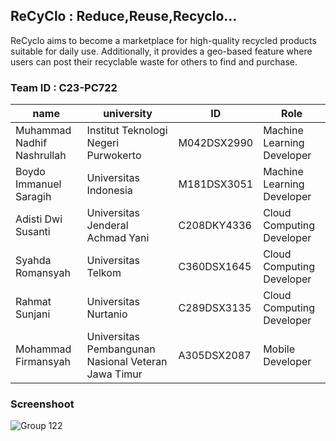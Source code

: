 ## ReCyClo : Reduce,Reuse,Recyclo...
ReCyclo aims to become a marketplace for high-quality recycled products suitable for daily use. Additionally, it provides a geo-based feature where users can post their recyclable waste for others to find and purchase.


### Team ID : C23-PC722
| name                       | university                                          | ID          | Role                       |
|----------------------------|-----------------------------------------------------|-------------|----------------------------|
| Muhammad Nadhif Nashrullah | Institut Teknologi Negeri Purwokerto                | M042DSX2990 | Machine Learning Developer |
| Boydo Immanuel Saragih     | Universitas Indonesia                               | M181DSX3051 | Machine Learning Developer |
| Adisti Dwi Susanti         | Universitas Jenderal Achmad Yani                    | C208DKY4336 | Cloud Computing Developer  |
| Syahda Romansyah           | Universitas Telkom                                  | C360DSX1645 | Cloud Computing Developer  |
| Rahmat Sunjani             | Universitas Nurtanio                                | C289DSX3135 | Cloud Computing Developer  |
| Mohammad Firmansyah        | Universitas Pembangunan Nasional Veteran Jawa Timur | A305DSX2087 | Mobile Developer           |


### Screenshoot
![Group 122](https://github.com/ReCyclo-Bangkit-2023/.github/assets/66255380/a56110b3-8215-4e41-a267-38372b3e4b89)
